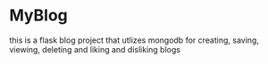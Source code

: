 # MyBlog
this is a flask blog project that utlizes mongodb for creating, saving, viewing, deleting and liking and disliking blogs
